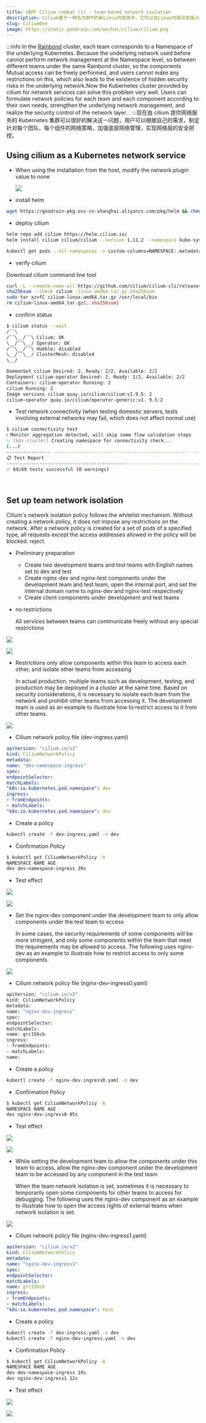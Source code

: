 ```yaml
---
title: eBPF Cilium combat (1) - team-based network isolation
description: Cilium基于一种名为BPF的新Linux内核技术，它可以在Linux内部动态插入强大的安全性，可见性和网络控制逻辑
slug: CiliumOne
image: https://static.goodrain.com/wechat/cilium/cilium.png
---
```


:::info In the [Rainbond](https://www.rainbond.com/) cluster, each team corresponds to a Namespace of the underlying Kubernetes. Because the underlying network used before cannot perform network management at the Namespace level, so between different teams under the same Rainbond cluster, so the components Mutual access can be freely performed, and users cannot make any restrictions on this, which also leads to the existence of hidden security risks in the underlying network.Now the Kubernetes cluster provided by cilium for network services can solve this problem very well. Users can formulate network policies for each team and each component according to their own needs, strengthen the underlying network management, and realize the security control of the network layer. . :::现在由 cilium 提供网络服务的 Kubernetes 集群可以很好的解决这一问题，用户可以根据自己的需求，制定针对每个团队、每个组件的网络策略，加强底层网络管理，实现网络层的安全把控。

## Using cilium as a Kubernetes network service

- When using the installation from the host, modify the network.plugin value to none

  ![](https://static.goodrain.com/wechat/cilium/1.png)

- install helm

```bash
wget https://goodrain-pkg.oss-cn-shanghai.aliyuncs.com/pkg/helm && chmod +x helm && mv helm /usr/local/bin/
```

- deploy cilium

```bash
helm repo add cilium https://helm.cilium.io/
helm install cilium cilium/cilium --version 1.11.2 --namespace kube-system --set operator.replicas=1

kubectl get pods --all-namespaces -o custom-columns=NAMESPACE:.metadata.namespace,NAME:.metadata.name,HOSTNETWORK:.spec.hostNetwork --no-headers=true | grep '<none>' | awk '{print "-n "$1" " $2}' | xargs -L 1 -r kubectl delete pod

```

- verify cilium

Download cilium command line tool

```bash
curl -L --remote-name-all https://github.com/cilium/cilium-cli/releases/latest/download/cilium-linux-amd64.tar.gz{,.sha256sum}
sha256sum --check cilium -linux-amd64.tar.gz.sha256sum
sudo tar xzvfC cilium-linux-amd64.tar.gz /usr/local/bin
rm cilium-linux-amd64.tar.gz{,.sha256sum}
```

- confirm status

```bash
$ cilium status --wait
/¯¯\
/¯¯\__/¯¯\ Cilium: OK
\__/¯¯\__/ Operator: OK
/¯¯\__/¯¯\ Hubble: disabled
\__/¯¯\__/ ClusterMesh: disabled
\__/

DaemonSet cilium Desired: 2, Ready: 2/2, Available: 2/2
Deployment cilium-operator Desired: 2, Ready: 2/2, Available: 2/2
Containers: cilium-operator Running: 2
cilium Running: 2
Image versions cilium quay.io/cilium/cilium:v1.9.5: 2
cilium-operator quay.io/cilium/operator-generic:v1. 9.5:2
```

- Test network connectivity (when testing domestic servers, tests involving external networks may fail, which does not affect normal use)

```bash
$ cilium connectivity test
ℹ️ Monitor aggregation detected, will skip some flow validation steps
✨ [k8s-cluster] Creating namespace for connectivity check...
(...)
---------------- -------------------------------------------------- -------------------------------------------------- -
📋 Test Report
-------------------------------------------- -------------------------------------------------- -----------------------
✅ 69/69 tests successful (0 warnings)
```

​

## Set up team network isolation

Cilium's network isolation policy follows the whitelist mechanism. Without creating a network policy, it does not impose any restrictions on the network. After a network policy is created for a set of pods of a specified type, all requests except the access addresses allowed in the policy will be blocked. reject.

- Preliminary preparation

  - Create two development teams and test teams with English names set to dev and test
  - Create nginx-dev and nginx-test components under the development team and test team, open the internal port, and set the internal domain name to nginx-dev and nginx-test respectively
  - Create client components under development and test teams

- no restrictions

  All services between teams can communicate freely without any special restrictions

![](https://static.goodrain.com/wechat/cilium/2.png)

![](https://static.goodrain.com/wechat/cilium/3.png)

- Restrictions only allow components within this team to access each other, and isolate other teams from accessing

  In actual production, multiple teams such as development, testing, and production may be deployed in a cluster at the same time. Based on security considerations, it is necessary to isolate each team from the network and prohibit other teams from accessing it. The development team is used as an example to illustrate how to restrict access to it from other teams.

![](https://static.goodrain.com/wechat/cilium/4.png)

- Cilium network policy file (dev-ingress.yaml)

```yaml
apiVersion: "cilium.io/v2"
kind: CiliumNetworkPolicy
metadata:
name: "dev-namespace-ingress"
spec:
endpointSelector:
matchLabels:
"k8s:io.kubernetes.pod.namespace": dev
ingress:
- fromEndpoints:
- matchLabels:
"k8s:io.kubernetes.pod.namespace": dev
```

- Create a policy

```bash
kubectl create -f dev-ingress.yaml -n dev
```

- Confirmation Policy

```bash
$ kubectl get CiliumNetworkPolicy -A
NAMESPACE NAME AGE
dev dev-namespace-ingress 39s
```

- Test effect

![](https://static.goodrain.com/wechat/cilium/5.png)

![](https://static.goodrain.com/wechat/cilium/6.png)

- Set the nginx-dev component under the development team to only allow components under the test team to access

  In some cases, the security requirements of some components will be more stringent, and only some components within the team that meet the requirements may be allowed to access. The following uses nginx-dev as an example to illustrate how to restrict access to only some components.

![](https://static.goodrain.com/wechat/cilium/7.png)

- Cilium network policy file (nginx-dev-ingress0.yaml)

```bash
apiVersion: "cilium.io/v2"
kind: CiliumNetworkPolicy
metadata:
name: "nginx-dev-ingress"
spec:
endpointSelector:
matchLabels:
name: grc156cb
ingress:
- fromEndpoints:
- matchLabels:
name: 
```

- Create a policy

```bash
kubectl create -f nginx-dev-ingress0.yaml -n dev
```

- Confirmation Policy

```bash
$ kubectl get CiliumNetworkPolicy -A
NAMESPACE NAME AGE
dev nginx-dev-ingress0 85s
```

- Test effect

![](https://static.goodrain.com/wechat/cilium/8.png)

![](https://static.goodrain.com/wechat/cilium/9.png)

- While setting the development team to allow the components under this team to access, allow the nginx-dev component under the development team to be accessed by any component in the test team

  When the team network isolation is set, sometimes it is necessary to temporarily open some components for other teams to access for debugging. The following uses the nginx-dev component as an example to illustrate how to open the access rights of external teams when network isolation is set.

![](https://static.goodrain.com/wechat/cilium/10.png)

- Cilium network policy file (nginx-dev-ingress1.yaml)

```yaml
apiVersion: "cilium.io/v2"
kind: CiliumNetworkPolicy
metadata:
name: "nginx-dev-ingress1"
spec:
endpointSelector:
matchLabels:
name: grc156cb
ingress:
- fromEndpoints:
- matchLabels:
"k8s:io.kubernetes.pod.namespace": test
```

- Create a policy

```bash
kubectl create -f dev-ingress.yaml -n dev
kubectl create -f nginx-dev-ingress.yaml -n dev
```

- Confirmation Policy

```bash
$ kubectl get CiliumNetworkPolicy -A
NAMESPACE NAME AGE
dev dev-namespace-ingress 19s
dev nginx-dev-ingress1 12s
```

- Test effect

![](https://static.goodrain.com/wechat/cilium/11.png)

![](https://static.goodrain.com/wechat/cilium/12.png)
